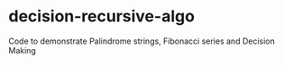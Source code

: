 # decision-recursive-algo
Code to demonstrate Palindrome strings, Fibonacci series and Decision Making
